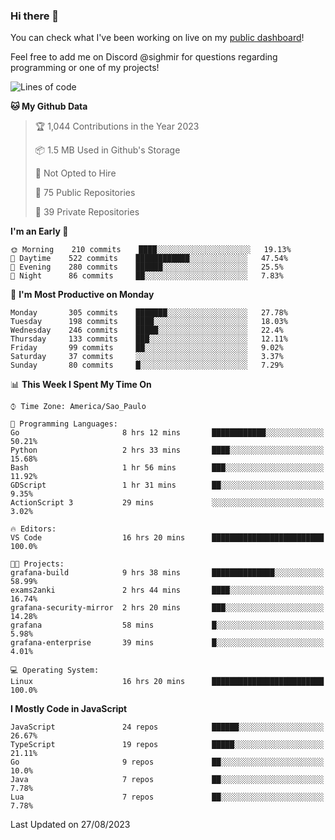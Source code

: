 ### Hi there 👋

<!--
**guicaulada/guicaulada** is a ✨ _special_ ✨ repository because its `README.md` (this file) appears on your GitHub profile.

Here are some ideas to get you started:

- 🔭 I’m currently working on ...
- 🌱 I’m currently learning ...
- 👯 I’m looking to collaborate on ...
- 🤔 I’m looking for help with ...
- 💬 Ask me about ...
- 📫 How to reach me: ...
- 😄 Pronouns: ...
- ⚡ Fun fact: ...
-->

You can check what I've been working on live on my [public dashboard](https://guicaulada.grafana.net/public-dashboards/7b7f644500ec4e6cb5d7a4e7b5ed0dab)!

Feel free to add me on Discord @sighmir for questions regarding programming or one of my projects!

<!--START_SECTION:waka-->
![Lines of code](https://img.shields.io/badge/From%20Hello%20World%20I%27ve%20Written-12.2%20million%20lines%20of%20code-blue)

**🐱 My Github Data** 

> 🏆 1,044 Contributions in the Year 2023
 > 
> 📦 1.5 MB Used in Github's Storage 
 > 
> 🚫 Not Opted to Hire
 > 
> 📜 75 Public Repositories 
 > 
> 🔑 39 Private Repositories  
 > 
**I'm an Early 🐤** 

```text
🌞 Morning    210 commits    ████░░░░░░░░░░░░░░░░░░░░░   19.13% 
🌆 Daytime    522 commits    ████████████░░░░░░░░░░░░░   47.54% 
🌃 Evening    280 commits    ██████░░░░░░░░░░░░░░░░░░░   25.5% 
🌙 Night      86 commits     ██░░░░░░░░░░░░░░░░░░░░░░░   7.83%

```
📅 **I'm Most Productive on Monday** 

```text
Monday       305 commits    ███████░░░░░░░░░░░░░░░░░░   27.78% 
Tuesday      198 commits    ████░░░░░░░░░░░░░░░░░░░░░   18.03% 
Wednesday    246 commits    █████░░░░░░░░░░░░░░░░░░░░   22.4% 
Thursday     133 commits    ███░░░░░░░░░░░░░░░░░░░░░░   12.11% 
Friday       99 commits     ██░░░░░░░░░░░░░░░░░░░░░░░   9.02% 
Saturday     37 commits     ░░░░░░░░░░░░░░░░░░░░░░░░░   3.37% 
Sunday       80 commits     █░░░░░░░░░░░░░░░░░░░░░░░░   7.29%

```


📊 **This Week I Spent My Time On** 

```text
⌚︎ Time Zone: America/Sao_Paulo

💬 Programming Languages: 
Go                       8 hrs 12 mins       ████████████░░░░░░░░░░░░░   50.21% 
Python                   2 hrs 33 mins       ████░░░░░░░░░░░░░░░░░░░░░   15.68% 
Bash                     1 hr 56 mins        ███░░░░░░░░░░░░░░░░░░░░░░   11.92% 
GDScript                 1 hr 31 mins        ██░░░░░░░░░░░░░░░░░░░░░░░   9.35% 
ActionScript 3           29 mins             ░░░░░░░░░░░░░░░░░░░░░░░░░   3.02%

🔥 Editors: 
VS Code                  16 hrs 20 mins      █████████████████████████   100.0%

🐱‍💻 Projects: 
grafana-build            9 hrs 38 mins       ██████████████░░░░░░░░░░░   58.99% 
exams2anki               2 hrs 44 mins       ████░░░░░░░░░░░░░░░░░░░░░   16.74% 
grafana-security-mirror  2 hrs 20 mins       ███░░░░░░░░░░░░░░░░░░░░░░   14.28% 
grafana                  58 mins             █░░░░░░░░░░░░░░░░░░░░░░░░   5.98% 
grafana-enterprise       39 mins             █░░░░░░░░░░░░░░░░░░░░░░░░   4.01%

💻 Operating System: 
Linux                    16 hrs 20 mins      █████████████████████████   100.0%

```

**I Mostly Code in JavaScript** 

```text
JavaScript               24 repos            ██████░░░░░░░░░░░░░░░░░░░   26.67% 
TypeScript               19 repos            █████░░░░░░░░░░░░░░░░░░░░   21.11% 
Go                       9 repos             ██░░░░░░░░░░░░░░░░░░░░░░░   10.0% 
Java                     7 repos             ██░░░░░░░░░░░░░░░░░░░░░░░   7.78% 
Lua                      7 repos             ██░░░░░░░░░░░░░░░░░░░░░░░   7.78%

```



 Last Updated on 27/08/2023
<!--END_SECTION:waka-->
